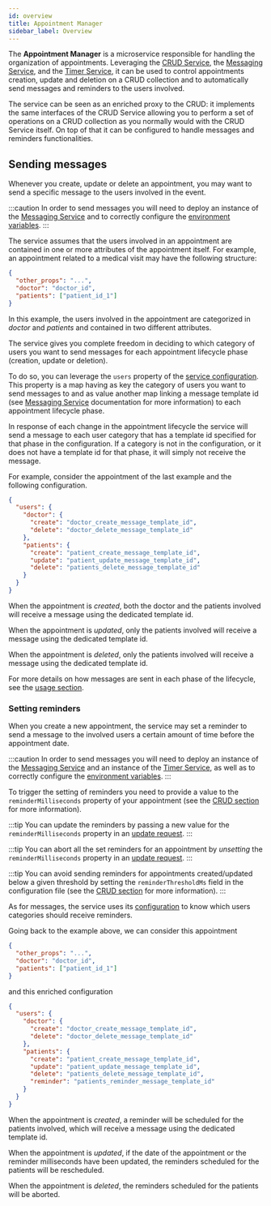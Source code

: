 ```yaml
---
id: overview
title: Appointment Manager
sidebar_label: Overview
---
```

The **Appointment Manager** is a microservice responsible for handling the organization of appointments. Leveraging the 
[CRUD Service](../crud-service/overview_and_usage.md), the [Messaging Service](../messaging-service/overview.md),
and the [Timer Service](../timer-service/overview.md), it can be used to control appointments creation, update and deletion on a 
CRUD collection and to automatically send messages and reminders to the users involved. 

The service can be seen as an enriched proxy to the CRUD: it implements the same interfaces of the CRUD Service allowing you
to perform a set of operations on a CRUD collection as you normally would with the CRUD Service itself. On top of that it
can be configured to handle messages and reminders functionalities.

## Sending messages

Whenever you create, update or delete an appointment, you may want to send a specific message to the users involved in the
event. 

:::caution
In order to send messages you will need to deploy an instance of the [Messaging Service](../messaging-service/overview.md) 
and to correctly configure the [environment variables](configuration.md#environment-variables).
:::

The service assumes that the users involved in an appointment are contained in one or more attributes of the appointment
itself. For example, an appointment related to a medical visit may have the following structure:

```json
{
  "other_props": "...",
  "doctor": "doctor_id",
  "patients": ["patient_id_1"]
}
```

In this example, the users involved in the appointment are categorized in _doctor_ and _patients_ and contained in two different
attributes.

The service gives you complete freedom in deciding to which category of users you want to send messages for each appointment
lifecycle phase (creation, update or deletion).

To do so, you can leverage the `users` property of the [service configuration](configuration.md#service-configuration).
This property is a map having as key the category of users you want to send messages to and as value another map linking
a message template id (see [Messaging Service](../messaging-service/overview.md) documentation for more information) to
each appointment lifecycle phase.

In response of each change in the appointment lifecycle the service will send a message to each user category that has a
template id specified for that phase in the configuration. If a category is not in the configuration, or it does not have
a template id for that phase, it will simply not receive the message.

For example, consider the appointment of the last example and the following configuration.

```json
{
  "users": {
    "doctor": {
      "create": "doctor_create_message_template_id",
      "delete": "doctor_delete_message_template_id"
    },
    "patients": {
      "create": "patient_create_message_template_id",
      "update": "patient_update_message_template_id",
      "delete": "patients_delete_message_template_id"
    }
  }
}
```

When the appointment is *created*, both the doctor and the patients involved will receive a message using the dedicated template
id.

When the appointment is *updated*, only the patients involved will receive a message using the dedicated template id.

When the appointment is *deleted*, only the patients involved will receive a message using the dedicated template id.

For more details on how messages are sent in each phase of the lifecycle, see the [usage section](usage.md).

### Setting reminders

When you create a new appointment, the service may set a reminder to send a message to the involved users a certain
amount of time before the appointment date.

:::caution
In order to send messages you will need to deploy an instance of the [Messaging Service](../messaging-service/overview.md)
and an instance of the [Timer Service](../timer-service/overview.md), as well as to correctly configure the 
[environment variables](configuration.md#environment-variables).
:::

To trigger the setting of reminders you need to provide a value to the `reminderMilliseconds` property of your appointment
(see the [CRUD section](configuration.md#appointments-crud) for more information).

:::tip
You can update the reminders by passing a new value for the `reminderMilliseconds` property in an [update request](usage.md#patch-appointmentsid).
:::

:::tip
You can abort all the set reminders for an appointment by _unsetting_ the `reminderMilliseconds` property in an 
[update request](usage.md#patch-appointmentsid).
:::

:::tip
You can avoid sending reminders for appointments created/updated below a given threshold by setting the `reminderThresholdMs` 
field in the configuration file (see the [CRUD section](configuration.md#reminderThresholdMs) for more information).
:::

As for messages, the service uses its [configuration](configuration.md#service-configuration) to know which users
categories should receive reminders.

Going back to the example above, we can consider this appointment

```json
{
  "other_props": "...",
  "doctor": "doctor_id",
  "patients": ["patient_id_1"]
}
```

and this enriched configuration

```json
{
  "users": {
    "doctor": {
      "create": "doctor_create_message_template_id",
      "delete": "doctor_delete_message_template_id"
    },
    "patients": {
      "create": "patient_create_message_template_id",
      "update": "patient_update_message_template_id",
      "delete": "patients_delete_message_template_id",
      "reminder": "patients_reminder_message_template_id"
    }
  }
}
```

When the appointment is *created*, a reminder will be scheduled for the patients involved, which will receive a message
using the dedicated template id.

When the appointment is *updated*, if the date of the appointment or the reminder milliseconds have been updated, 
the reminders scheduled for the patients will be rescheduled.

When the appointment is *deleted*, the reminders scheduled for the patients will be aborted.
